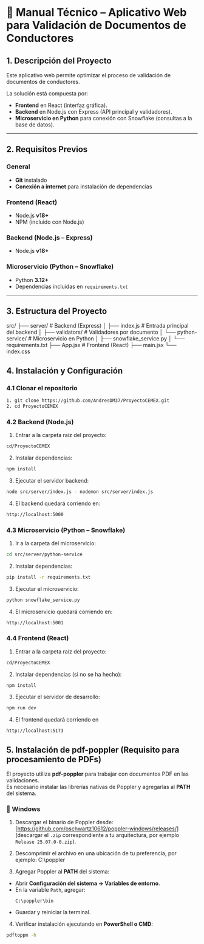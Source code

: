 # 📘 Manual Técnico – Aplicativo Web para Validación de Documentos de Conductores  

## 1. Descripción del Proyecto  
Este aplicativo web permite optimizar el proceso de validación de documentos de conductores.  

La solución está compuesta por:  
- **Frontend** en React (interfaz gráfica).  
- **Backend** en Node.js con Express (API principal y validadores).  
- **Microservicio en Python** para conexión con Snowflake (consultas a la base de datos).  

---

## 2. Requisitos Previos  

### General  
- **Git** instalado  
- **Conexión a internet** para instalación de dependencias  

### Frontend (React)  
- Node.js **v18+**  
- NPM (incluido con Node.js)  

### Backend (Node.js – Express)  
- Node.js **v18+**  

### Microservicio (Python – Snowflake)  
- Python **3.12+**  
- Dependencias incluidas en `requirements.txt`  

---

## 3. Estructura del Proyecto  
src/
├── server/ # Backend (Express)
│ ├── index.js # Entrada principal del backend
│ ├── validators/ # Validadores por documento
│ └── python-service/ # Microservicio en Python
│ ├── snowflake_service.py
│ └── requirements.txt
├── App.jsx # Frontend (React)
├── main.jsx
└── index.css

## 4. Instalación y Configuración  

### 4.1 Clonar el repositorio  
```bash
1. git clone https://github.com/AndresDM37/ProyectoCEMEX.git
2. cd ProyectoCEMEX
```
### 4.2 Backend (Node.js)
1. Entrar a la carpeta raíz del proyecto:
```bash
cd/ProyectoCEMEX
```
2. Instalar dependencias:
```bash
npm install
```
3. Ejecutar el servidor backend:
```bash
node src/server/index.js - nodemon src/server/index.js
```
4. El backend quedará corriendo en:
```bash
http://localhost:5000
```

### 4.3 Microservicio (Python – Snowflake)
1. Ir a la carpeta del microservicio:
```bash
cd src/server/python-service
```
2. Instalar dependencias:
```bash
pip install -r requirements.txt
```
3. Ejecutar el microservicio:
```bash
python snowflake_service.py
```
4. El microservicio quedará corriendo en:
```bash
http://localhost:5001
```
### 4.4 Frontend (React)
1. Entrar a la carpeta raíz del proyecto: 
```bash
cd/ProyectoCEMEX
```
2. Instalar dependencias (si no se ha hecho):
```bash
npm install
```
3. Ejecutar el servidor de desarrollo:
```bash
npm run dev
```
4. El frontend quedará corriendo en
```bash
http://localhost:5173
```

## 5. Instalación de pdf-poppler (Requisito para procesamiento de PDFs)

El proyecto utiliza **pdf-poppler** para trabajar con documentos PDF en las validaciones.  
Es necesario instalar las librerías nativas de Poppler y agregarlas al **PATH** del sistema.

### 🔹 Windows
1. Descargar el binario de Poppler desde:  
   [https://github.com/oschwartz10612/poppler-windows/releases/]  
   (descargar el `.zip` correspondiente a tu arquitectura, por ejemplo `Release 25.07.0-0.zip`).

2. Descomprimir el archivo en una ubicación de tu preferencia, por ejemplo: C:\poppler
3. Agregar Poppler al **PATH** del sistema:  
- Abrir **Configuración del sistema → Variables de entorno**.  
- En la variable `Path`, agregar:  
  ```
  C:\poppler\bin
  ```
- Guardar y reiniciar la terminal.

4. Verificar instalación ejecutando en **PowerShell o CMD**:  
```bash
pdftoppm -h
```